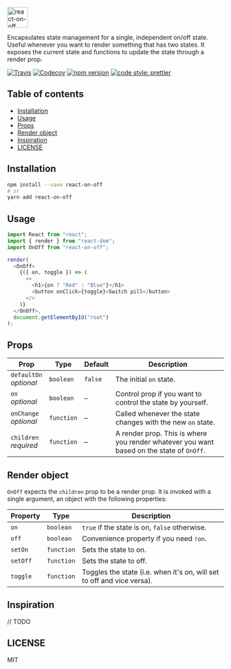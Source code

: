 <img src="https://cdn.rawgit.com/cangoektas/react-on-off/master/assets/logo.svg" alt="react-on-off" height="48">

Encapsulates state management for a single, independent on/off state. Useful
whenever you want to render something that has two states. It exposes the
current state and functions to update the state through a render prop.

[![Travis](https://img.shields.io/travis/cangoektas/react-on-off.svg?style=flat-square)](https://travis-ci.org/cangoektas/react-on-off)
[![Codecov](https://img.shields.io/codecov/c/github/cangoektas/react-on-off.svg?style=flat-square)](https://codecov.io/gh/cangoektas/react-on-off)
[![npm version](https://img.shields.io/npm/v/react-on-off.svg?style=flat-square)](https://www.npmjs.com/package/react-on-off)
[![code style: prettier](https://img.shields.io/badge/code_style-prettier-ff69b4.svg?style=flat-square)](https://github.com/prettier/prettier)

## Table of contents

* [Installation](#installation)
* [Usage](#usage)
* [Props](#props)
* [Render object](#render-object)
* [Inspiration](#inspiration)
* [LICENSE](#license)

## Installation

```sh
npm install --save react-on-off
# or
yarn add react-on-off
```

## Usage

```js
import React from "react";
import { render } from "react-dom";
import OnOff from "react-on-off";

render(
  <OnOff>
    {({ on, toggle }) => (
      <>
        <h1>{on ? "Red" : "Blue"}</h1>
        <button onClick={toggle}>Switch pill</button>
      </>
    )}
  </OnOff>,
  document.getElementById("root")
);
```

## Props

| Prop                        | Type       | Default | Description                                                                              |
| --------------------------- | ---------- | ------- | ---------------------------------------------------------------------------------------- |
| `defaultOn` <br> _optional_ | `boolean`  | `false` | The initial `on` state.                                                                  |
| `on` <br> _optional_        | `boolean`  | –       | Control prop if you want to control the state by yourself.                               |
| `onChange` <br> _optional_  | `function` | –       | Called whenever the state changes with the new `on` state.                               |
| `children` <br> _required_  | `function` | –       | A render prop. This is where you render whatever you want based on the state of `OnOff`. |

## Render object

`OnOff` expects the `children` prop to be a render prop. It is invoked with a
single argument, an object with the following properties:

| Property | Type       | Description                                                            |
| -------- | ---------- | ---------------------------------------------------------------------- |
| `on`     | `boolean`  | `true` if the state is on, `false` otherwise.                          |
| `off`    | `boolean`  | Convenience property if you need `!on`.                                |
| `setOn`  | `function` | Sets the state to on.                                                  |
| `setOff` | `function` | Sets the state to off.                                                 |
| `toggle` | `function` | Toggles the state (i.e. when it's on, will set to off and vice versa). |

## Inspiration

// TODO

## LICENSE

MIT
